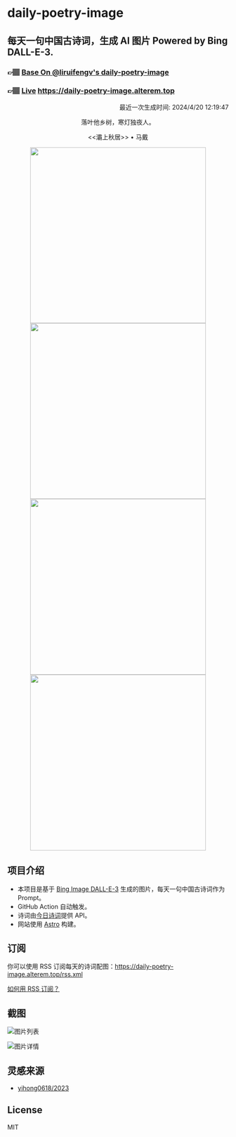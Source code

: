 
# daily-poetry-image

## 每天一句中国古诗词，生成 AI 图片 Powered by Bing DALL-E-3.

### 👉🏽 [Base On @liruifengv's daily-poetry-image](https://github.com/liruifengv/daily-poetry-image)

### 👉🏽 [Live](https://daily-poetry-image.alterem.top/) https://daily-poetry-image.alterem.top

<p align="right">
  最近一次生成时间: 2024/4/20 12:19:47
</p>
<p align="center">
落叶他乡树，寒灯独夜人。
</p>
<p align="center">
<<灞上秋居>> • 马戴
</p>
<p align="center">
<img src="https://tse3.mm.bing.net/th/id/OIG2.peLHuXOG4Wh6X.XvteVE" height="400" width="400" />
<img src="https://tse1.mm.bing.net/th/id/OIG2.xCAN5e2Kj6L4pe_rt2Fr" height="400" width="400" />
<img src="https://tse2.mm.bing.net/th/id/OIG2.a6i0XquY0mGHHgik9n0a" height="400" width="400" />
<img src="https://tse1.mm.bing.net/th/id/OIG2.MztFWshMzxNJDli08nZl" height="400" width="400" />
</p>

## 项目介绍

-   本项目是基于 [Bing Image DALL-E-3](https://www.bing.com/images/create) 生成的图片，每天一句中国古诗词作为 Prompt。
-   GitHub Action 自动触发。
-   诗词由[今日诗词](https://www.jinrishici.com/)提供 API。
-   网站使用 [Astro](https://astro.build) 构建。

## 订阅

你可以使用 RSS 订阅每天的诗词配图：https://daily-poetry-image.alterem.top/rss.xml

[如何用 RSS 订阅？](https://zhuanlan.zhihu.com/p/55026716)

## 截图

![图片列表](./screenshots/Snipaste_2023-12-28_21-00-26.png)

![图片详情](./screenshots/Snipaste_2023-12-28_21-00-53.png)

## 灵感来源

-   [yihong0618/2023](https://github.com/yihong0618/2023)

## License

MIT
